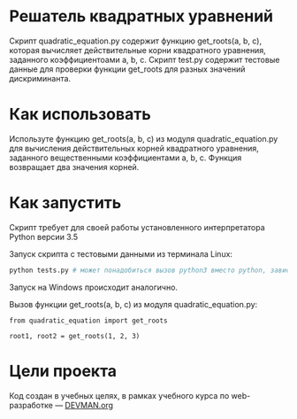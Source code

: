 # Решатель квадратных уравнений

Скрипт quadratic_equation.py содержит функцию get_roots(a, b, c), которая вычисляет действительные корни квадратного уравнения, заданного коэффициентоами a, b, c. Скрипт test.py содержит тестовые данные для проверки функции get_roots для разных значений дискриминанта.

# Как использовать

Используте функцию get_roots(a, b, c) из модуля quadratic_equation.py для вычисления действительных корней квадратного уравнения, заданного вещественными коэффициентами a, b, c. Функция возвращает два значения корней.

# Как запустить

Скрипт требует для своей работы установленного интерпретатора Python версии 3.5

Запуск скрипта с тестовыми данными из терминала Linux:

```bash
python tests.py # может понадобиться вызов python3 вместо python, зависит от настроек операционной системы
```
Запуск на Windows происходит аналогично.

Вызов функции get_roots(a, b, c) из модуля quadratic_equation.py:

    from quadratic_equation import get_roots
    
    root1, root2 = get_roots(1, 2, 3)


# Цели проекта

Код создан в учебных целях, в рамках учебного курса по web-разработке ― [DEVMAN.org](https://devman.org)
